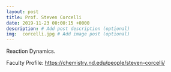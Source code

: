```yaml
---
layout: post
title: Prof. Steven Corcelli
date: 2019-11-23 00:00:15 +0000
description: # Add post description (optional)
img:  corcelli.jpg # Add image post (optional)
---
```

Reaction Dynamics.
<!--more-->

Faculty Profile: https://chemistry.nd.edu/people/steven-corcelli/